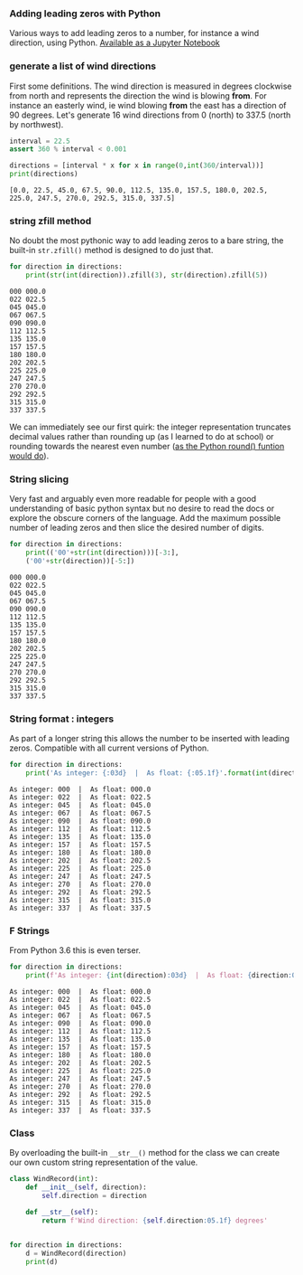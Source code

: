 
### Adding leading zeros with Python
Various ways to add leading zeros to a number, for instance a wind direction, using Python.  [Available as a Jupyter Notebook](wind_zeros.ipynb)

### generate a list of wind directions
First some definitions. The wind direction is measured in degrees clockwise from north and represents the direction the wind is blowing __from__. For instance an easterly wind, ie wind blowing __from__ the east has a direction of 90 degrees. Let's generate 16 wind directions from 0 (north) to 337.5 (north by northwest). 



```python
interval = 22.5
assert 360 % interval < 0.001

directions = [interval * x for x in range(0,int(360/interval))]
print(directions)
```

    [0.0, 22.5, 45.0, 67.5, 90.0, 112.5, 135.0, 157.5, 180.0, 202.5, 225.0, 247.5, 270.0, 292.5, 315.0, 337.5]
    

### string zfill method
No doubt the most pythonic way to add leading zeros to a bare string, the built-in `str.zfill()` method is designed to do just that. 


```python
for direction in directions:
    print(str(int(direction)).zfill(3), str(direction).zfill(5))
```

    000 000.0
    022 022.5
    045 045.0
    067 067.5
    090 090.0
    112 112.5
    135 135.0
    157 157.5
    180 180.0
    202 202.5
    225 225.0
    247 247.5
    270 270.0
    292 292.5
    315 315.0
    337 337.5
    

We can immediately see our first quirk: the integer representation truncates decimal values rather than rounding up (as I learned to do at school) or rounding towards the nearest even number ([as the Python round() funtion would do](https://realpython.com/python-rounding/)).

	
### String slicing
Very fast and arguably even more readable for people with a good understanding of basic python syntax but no desire to read the docs or explore the obscure corners of the language. Add the maximum possible number of leading zeros and then slice the desired number of digits. 


```python
for direction in directions:
    print(('00'+str(int(direction)))[-3:],
    ('00'+str(direction))[-5:])
```

    000 000.0
    022 022.5
    045 045.0
    067 067.5
    090 090.0
    112 112.5
    135 135.0
    157 157.5
    180 180.0
    202 202.5
    225 225.0
    247 247.5
    270 270.0
    292 292.5
    315 315.0
    337 337.5
    

### String format : integers
As part of a longer string this allows the  number to be inserted with leading zeros. Compatible with all current versions of Python. 

	


```python
for direction in directions:
    print('As integer: {:03d}  |  As float: {:05.1f}'.format(int(direction), direction))
```

    As integer: 000  |  As float: 000.0
    As integer: 022  |  As float: 022.5
    As integer: 045  |  As float: 045.0
    As integer: 067  |  As float: 067.5
    As integer: 090  |  As float: 090.0
    As integer: 112  |  As float: 112.5
    As integer: 135  |  As float: 135.0
    As integer: 157  |  As float: 157.5
    As integer: 180  |  As float: 180.0
    As integer: 202  |  As float: 202.5
    As integer: 225  |  As float: 225.0
    As integer: 247  |  As float: 247.5
    As integer: 270  |  As float: 270.0
    As integer: 292  |  As float: 292.5
    As integer: 315  |  As float: 315.0
    As integer: 337  |  As float: 337.5
    

### F Strings
From Python 3.6 this is even terser.


```python
for direction in directions:
    print(f'As integer: {int(direction):03d}  |  As float: {direction:05.1f}')
```

    As integer: 000  |  As float: 000.0
    As integer: 022  |  As float: 022.5
    As integer: 045  |  As float: 045.0
    As integer: 067  |  As float: 067.5
    As integer: 090  |  As float: 090.0
    As integer: 112  |  As float: 112.5
    As integer: 135  |  As float: 135.0
    As integer: 157  |  As float: 157.5
    As integer: 180  |  As float: 180.0
    As integer: 202  |  As float: 202.5
    As integer: 225  |  As float: 225.0
    As integer: 247  |  As float: 247.5
    As integer: 270  |  As float: 270.0
    As integer: 292  |  As float: 292.5
    As integer: 315  |  As float: 315.0
    As integer: 337  |  As float: 337.5
    

### Class
By overloading the built-in `__str__()` method for the class we can create our own custom string representation of the value. 



```python
class WindRecord(int):
    def __init__(self, direction):
        self.direction = direction

    def __str__(self):
        return f'Wind direction: {self.direction:05.1f} degrees'


for direction in directions:
    d = WindRecord(direction)
    print(d)
```
